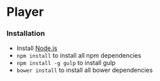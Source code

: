 Player
======
### Installation
* Install [Node.js](http://nodejs.org/)
* ```npm install``` to install all npm dependencies
* ```npm install -g gulp``` to install gulp
* ```bower install``` to install all bower dependencies
